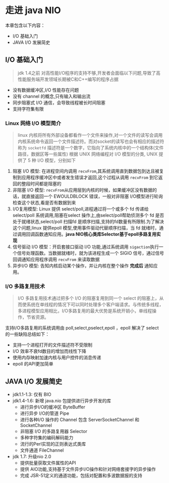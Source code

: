 # 走进 java NIO
本章包含以下内容：

* I/O 基础入门
* JAVA I/O 发展简史


## I/O 基础入门
> jdk 1.4之前 对高性能I/O程序的支持不够,开发者会面临以下问题,导致了高性能服务端开发领域长期被C和C++编写的程序占据

* 没有数据缓冲区,I/O 性能存在问题
* 没有 channel 的概念,只有输入和输出流
* 同步阻塞式 I/O 通信，会导致线程被长时间阻塞
* 支持字符集有限

### Linux 网络 I/O 模型简介
> linux 内核将所有外部设备都看作一个文件来操作,对一个文件的读写会调用内核系统命令返回一个文件描述符。而对socket的读写也会有相应的描述符称为 `socketfd` 描述符是一个数字，它指向了系统内核中的一个结构体(文件路径，数据区等一些属性)
根据 UNIX 网络编程对 I/O 模型的分类, UNIX 提供了 5 种 I/O 模型，分别如下

1. 阻塞 I/O 模型: 在进程空间内调用 `recvFrom`,其系统调用直到数据包到达且被复制到应用程序缓冲区中或者发生错误才返回,这个过程从调用 `recvFrom` 到它返回的整段时间都是阻塞的
2. 非阻塞 I/O 模型: `recvFrom`从应用层到内核的时候，如果缓冲区没有数据的话，就直接返回一个 EWOULDBLOCK 错误，一般对非阻塞 I/O模型进行轮询检查这个状态,看是否有数据到来
3. I/O复用模型: Linux 提供 select/poll,进程通过将一个或多个 fd 传递给 select/poll 系统调用,阻塞在select 操作上,由select/poll帮助侦测多个 fd 是否处于就绪状态,select/poll 扫描fd 是顺序扫描,支持的fd数量有所限制.为了解决这个问题,linux 提供epoll 模型,使用事件驱动代替顺序扫描，当 fd 就绪时，通过调用回调函数通知应用。**java NIO核心类库Selector基于epoll多路复用实现**
4. 信号驱动 I/O 模型：开启套接口驱动 I/O 功能,通过系统调用 `sigaction`执行一个信号处理函数。当数据就绪时，就为该进程生成一个 SIGIO 信号，通过信号回调通知应用程序调用 `recvFrom` 来读取数据
5. 异步I/O 模型: 告知内核启动某个操作，并让内核在整个操作 **完成后** 通知应用。

### I/O 多路复用技术
> I/O 多路复用技术通过把多个 I/O 的阻塞复用到同一个 select 的阻塞上，从而使系统在单线程的情况下可以同时处理多个客户端请求。与传统多线程，多进程模型应用相比，I/O多路复用的最大优势是系统开销小，单线程操作，节省资源。

支持I/O多路复用的系统调用由 poll,select,pselect,epoll ，epoll 解决了 select 的一些缺陷总结如下：
* 支持一个进程打开的文件描述符不受限制
* I/O 效率不衰fd数目的增加而线性下降
* 使用内存映射加速内核与用户控件的消息传递
* epoll 的API更加简单

## JAVA I/O 发展简史

* jdk1.1-1.3: 仅有 BIO
* jdk1.4-1.6: 新增 java.nio 包提供进行异步开发的库
    * 进行异步I/O的缓冲区 ByteBuffer
    * 进行异步 I/O的管道 Pipe
    * 进行各种I/O 操作的 Channel 包含 ServerSocketChannel 和SocketChannel
    * 非阻塞 I/O 的多路复用器 Selector
    * 多种字符集的编码解码能力
    * 流行的Perl实现的正则表达式类库
    * 文件通道 FileChannel
* jdk 1.7: 升级nio 2.0
    * 提供批量获取文件属性的API
    * 提供 AIO功能,支持基于文件异步I/O操作和针对网络套接字的异步操作
    * 完成 JSR-51定义的通道功能，包括对配置和多波数据报的支持

